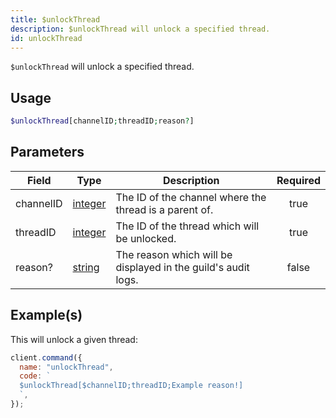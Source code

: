 ```yaml
---
title: $unlockThread
description: $unlockThread will unlock a specified thread.
id: unlockThread
---
```


`$unlockThread` will unlock a specified thread.

## Usage

```php
$unlockThread[channelID;threadID;reason?]
```

## Parameters

| Field     | Type                                                                                                | Description                                                   | Required |
| --------- | --------------------------------------------------------------------------------------------------- | ------------------------------------------------------------- | :------: |
| channelID | [integer](https://developer.mozilla.org/en-US/docs/Web/JavaScript/Reference/Global_Objects/Integer) | The ID of the channel where the thread is a parent of.        |   true   |
| threadID  | [integer](https://developer.mozilla.org/en-US/docs/Web/JavaScript/Reference/Global_Objects/Integer) | The ID of the thread which will be unlocked.                  |   true   |
| reason?   | [string](https://developer.mozilla.org/en-US/docs/Web/JavaScript/Reference/Global_Objects/String)   | The reason which will be displayed in the guild's audit logs. |  false   |

## Example(s)

This will unlock a given thread:

```javascript
client.command({
  name: "unlockThread",
  code: `
  $unlockThread[$channelID;threadID;Example reason!]
  `,
});
```
